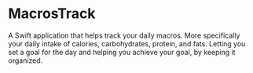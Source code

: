 # MacrosTrack
A Swift application that helps track your daily macros.  More specifically your daily intake of calories, carbohydrates, protein, and fats.  Letting you set a goal for the day and helping you achieve your goal, by keeping it organized.  
